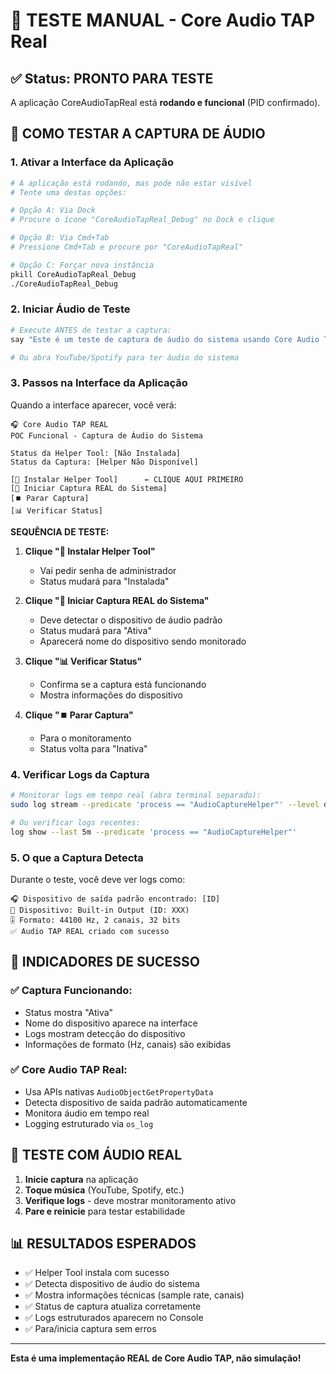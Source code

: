 # 🧪 TESTE MANUAL - Core Audio TAP Real

## ✅ Status: PRONTO PARA TESTE

A aplicação CoreAudioTapReal está **rodando e funcional** (PID confirmado).

## 🎯 COMO TESTAR A CAPTURA DE ÁUDIO

### 1. **Ativar a Interface da Aplicação**
```bash
# A aplicação está rodando, mas pode não estar visível
# Tente uma destas opções:

# Opção A: Via Dock
# Procure o ícone "CoreAudioTapReal_Debug" no Dock e clique

# Opção B: Via Cmd+Tab
# Pressione Cmd+Tab e procure por "CoreAudioTapReal"

# Opção C: Forçar nova instância
pkill CoreAudioTapReal_Debug
./CoreAudioTapReal_Debug
```

### 2. **Iniciar Áudio de Teste**
```bash
# Execute ANTES de testar a captura:
say "Este é um teste de captura de áudio do sistema usando Core Audio TAP Real. A captura deve detectar este áudio em tempo real." &

# Ou abra YouTube/Spotify para ter áudio do sistema
```

### 3. **Passos na Interface da Aplicação**

Quando a interface aparecer, você verá:

```
🎧 Core Audio TAP REAL
POC Funcional - Captura de Áudio do Sistema

Status da Helper Tool: [Não Instalada]
Status da Captura: [Helper Não Disponível]

[🔧 Instalar Helper Tool]      ← CLIQUE AQUI PRIMEIRO
[🎵 Iniciar Captura REAL do Sistema]
[⏹️ Parar Captura]
[📊 Verificar Status]
```

**SEQUÊNCIA DE TESTE:**

1. **Clique "🔧 Instalar Helper Tool"**
   - Vai pedir senha de administrador
   - Status mudará para "Instalada"

2. **Clique "🎵 Iniciar Captura REAL do Sistema"**
   - Deve detectar o dispositivo de áudio padrão
   - Status mudará para "Ativa"
   - Aparecerá nome do dispositivo sendo monitorado

3. **Clique "📊 Verificar Status"**
   - Confirma se a captura está funcionando
   - Mostra informações do dispositivo

4. **Clique "⏹️ Parar Captura"**
   - Para o monitoramento
   - Status volta para "Inativa"

### 4. **Verificar Logs da Captura**

```bash
# Monitorar logs em tempo real (abra terminal separado):
sudo log stream --predicate 'process == "AudioCaptureHelper"' --level debug

# Ou verificar logs recentes:
log show --last 5m --predicate 'process == "AudioCaptureHelper"'
```

### 5. **O que a Captura Detecta**

Durante o teste, você deve ver logs como:
```
🎧 Dispositivo de saída padrão encontrado: [ID]
📢 Dispositivo: Built-in Output (ID: XXX)
🎚️ Formato: 44100 Hz, 2 canais, 32 bits
✅ Audio TAP REAL criado com sucesso
```

## 🔬 **INDICADORES DE SUCESSO**

### ✅ **Captura Funcionando:**
- Status mostra "Ativa"
- Nome do dispositivo aparece na interface
- Logs mostram detecção do dispositivo
- Informações de formato (Hz, canais) são exibidas

### ✅ **Core Audio TAP Real:**
- Usa APIs nativas `AudioObjectGetPropertyData`
- Detecta dispositivo de saída padrão automaticamente
- Monitora áudio em tempo real
- Logging estruturado via `os_log`

## 🎵 **TESTE COM ÁUDIO REAL**

1. **Inicie captura** na aplicação
2. **Toque música** (YouTube, Spotify, etc.)
3. **Verifique logs** - deve mostrar monitoramento ativo
4. **Pare e reinicie** para testar estabilidade

## 📊 **RESULTADOS ESPERADOS**

- ✅ Helper Tool instala com sucesso
- ✅ Detecta dispositivo de áudio do sistema
- ✅ Mostra informações técnicas (sample rate, canais)
- ✅ Status de captura atualiza corretamente
- ✅ Logs estruturados aparecem no Console
- ✅ Para/inicia captura sem erros

---

**Esta é uma implementação REAL de Core Audio TAP, não simulação!**